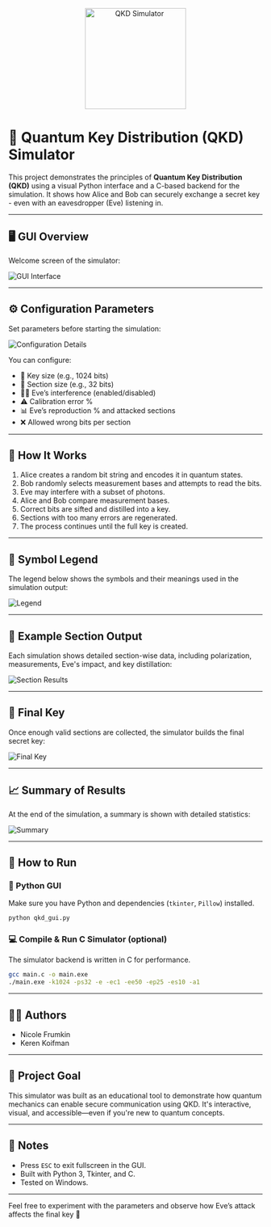 <p align="center">
  <img src="https://github.com/user-attachments/assets/5d6b38fb-498d-4c0e-a6cc-40b5ac284d29" width="200" alt="QKD Simulator">
</p>

# 🔐 Quantum Key Distribution (QKD) Simulator

This project demonstrates the principles of **Quantum Key Distribution (QKD)** using a visual Python interface and a C-based backend for the simulation. It shows how Alice and Bob can securely exchange a secret key - even with an eavesdropper (Eve) listening in.

---

## 🖥 GUI Overview

Welcome screen of the simulator:

![GUI Interface](images/GUI_Interface.png)

---

## ⚙️ Configuration Parameters

Set parameters before starting the simulation:

![Configuration Details](images/configuration_details.png)

You can configure:
- 🔢 Key size (e.g., 1024 bits)
- 🧩 Section size (e.g., 32 bits)
- 🕵️‍♀️ Eve’s interference (enabled/disabled)
- ⚠️ Calibration error %
- 📊 Eve’s reproduction % and attacked sections
- ❌ Allowed wrong bits per section

---

## 🔄 How It Works

1. Alice creates a random bit string and encodes it in quantum states.
2. Bob randomly selects measurement bases and attempts to read the bits.
3. Eve may interfere with a subset of photons.
4. Alice and Bob compare measurement bases.
5. Correct bits are sifted and distilled into a key.
6. Sections with too many errors are regenerated.
7. The process continues until the full key is created.

---

## 🧠 Symbol Legend

The legend below shows the symbols and their meanings used in the simulation output:

![Legend](images/configuration_details.png) <!-- You may want to crop/replace this with a cleaner 'legend-only' image if desired -->

---

## 🧪 Example Section Output

Each simulation shows detailed section-wise data, including polarization, measurements, Eve's impact, and key distillation:

![Section Results](images/Section_Results.png)

---

## 🔑 Final Key

Once enough valid sections are collected, the simulator builds the final secret key:

![Final Key](images/final_key.png)

---

## 📈 Summary of Results

At the end of the simulation, a summary is shown with detailed statistics:

![Summary](images/summary.png)

---

## 🚀 How to Run

### 🐍 Python GUI
Make sure you have Python and dependencies (`tkinter`, `Pillow`) installed.

```bash
python qkd_gui.py
````

### 💻 Compile & Run C Simulator (optional)

The simulator backend is written in C for performance.

```bash
gcc main.c -o main.exe
./main.exe -k1024 -ps32 -e -ec1 -ee50 -ep25 -es10 -a1
```

---

## 🧑‍💻 Authors

* Nicole Frumkin
* Keren Koifman

---

## 🎯 Project Goal

This simulator was built as an educational tool to demonstrate how quantum mechanics can enable secure communication using QKD. It's interactive, visual, and accessible—even if you're new to quantum concepts.

---

## 📌 Notes

* Press `ESC` to exit fullscreen in the GUI.
* Built with Python 3, Tkinter, and C.
* Tested on Windows.

---

Feel free to experiment with the parameters and observe how Eve’s attack affects the final key 🔐

```
